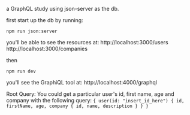 a GraphQL study using json-server as the db.

first start up the db by running:

`npm run json:server`

you'll be able to see the resources at:
http://localhost:3000/users
http://localhost:3000/companies

then

`npm run dev`

you'll see the GraphiQL tool at:
http://localhost:4000/graphql

Root Query:
You could get a particular user's id, first name, age and company with the following query:
`{ user(id: "insert_id_here") { id, firstName, age, company { id, name, description } } }`
